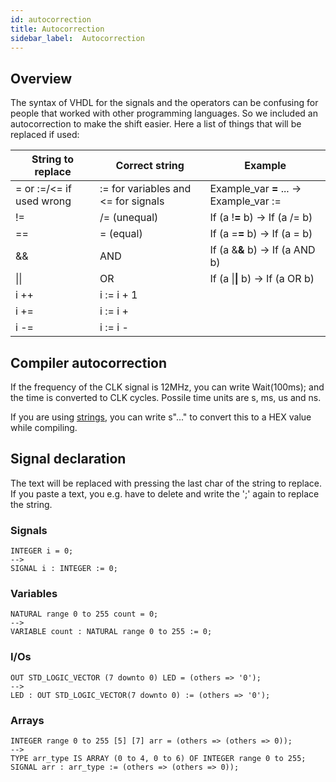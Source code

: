 ```yaml
---
id: autocorrection
title: Autocorrection
sidebar_label:  Autocorrection
---
```


## Overview
The syntax of VHDL for the signals and the operators can be confusing for people that worked with other programming languages. 
So we included an autocorrection to make the shift easier. Here a list of things that will be replaced if used:

| String to replace        | Correct string                      | Example                                 |
|--------------------------|-------------------------------------|-----------------------------------------|
| = or :=/<= if used wrong | := for variables and <= for signals | Example_var **=** ... -> Example_var := |
| !=                       | /= (unequal)                        | If (a !**=** b) -> If (a /= b)          |
| ==                       | = (equal)                           | If (a =**=** b) -> If (a = b)           |
| &&                       | AND                                 | If (a &**&** b) -> If (a AND b)         |
| &#x7c;&#x7c;             | OR                                  | If (a &#x7c;**&#x7c;** b) -> If (a OR b)|
| i ++                     | i := i + 1                          |                                         |
| i +=                     | i := i +                            |                                         |
| i -=                     | i := i -                            |                                         |

## Compiler autocorrection
If the frequency of the CLK signal is 12MHz, you can write Wait(100ms); and the time is converted to CLK cycles. Possile time units are s, ms, us and ns.

If you are using [strings](https://github.com/leonbeier/VHDPlus_Libraries_and_Examples/tree/master/Examples/Basics/String), you can write s"..." to convert this to a HEX value while compiling. 

## Signal declaration
The text will be replaced with pressing the last char of the string to replace. If you paste a text, you e.g. have to delete and write the ';' again to replace the string.

### Signals 
```vhdp
INTEGER i = 0;
-->
SIGNAL i : INTEGER := 0;
```
### Variables 
```vhdp
NATURAL range 0 to 255 count = 0; 
-->
VARIABLE count : NATURAL range 0 to 255 := 0;
```
### I/Os     
```vhdp
OUT STD_LOGIC_VECTOR (7 downto 0) LED = (others => '0');
-->
LED : OUT STD_LOGIC_VECTOR(7 downto 0) := (others => '0');
```
### Arrays  
```vhdp
INTEGER range 0 to 255 [5] [7] arr = (others => (others => 0));
-->
TYPE arr_type IS ARRAY (0 to 4, 0 to 6) OF INTEGER range 0 to 255;
SIGNAL arr : arr_type := (others => (others => 0));
```
